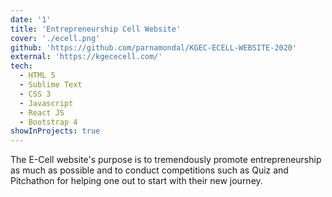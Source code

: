 ```yaml
---
date: '1'
title: 'Entrepreneurship Cell Website'
cover: './ecell.png'
github: 'https://github.com/parnamondal/KGEC-ECELL-WEBSITE-2020'
external: 'https://kgececell.com/'
tech:
  - HTML 5
  - Sublime Text
  - CSS 3
  - Javascript
  - React JS
  - Bootstrap 4
showInProjects: true
---
```


The E-Cell website's purpose is to tremendously promote entrepreneurship as much as possible and to conduct competitions such as Quiz and Pitchathon for helping one out to start with their new journey.
